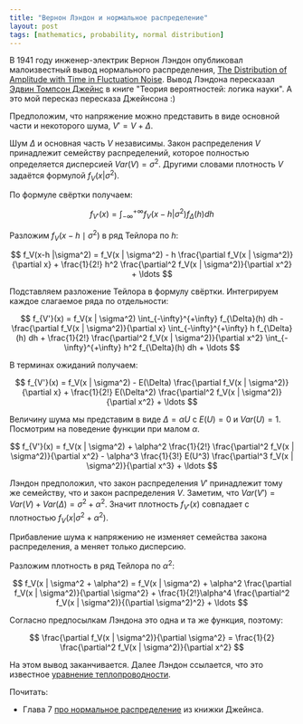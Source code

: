 ```yaml
---
title: "Вернон Лэндон и нормальное распределение"
layout: post
tags: [mathematics, probability, normal distribution]
---
```



В 1941 году инженер-электрик Вернон Лэндон опубликовал малоизвестный вывод нормального распределения,
[The Distribution of Amplitude with Time in Fluctuation Noise](https://worldradiohistory.com/hd2/IDX-Site-Technical/Engineering-General/Archive-IRE-IDX/IDX/40s/IRE-1941-02-OCR-Page-0014.pdf). 
Вывод Лэндона пересказал [Эдвин Томпсон Джейнс](https://bayes.wustl.edu/) в книге "Теория вероятностей: логика науки".
А это мой пересказ пересказа Джейнсона :)


Предположим, что напряжение можно представить в виде основной части и некоторого шума, $V' = V + \Delta$.

Шум $\Delta$ и основная часть $V$ независимы. 
Закон распределения $V$ принадлежит семейству распределений, которое полностью определяется дисперсией $Var(V)= \sigma^2$.
Другими словами плотность $V$ задаётся формулой $f_V(x|\sigma^2)$.


По формуле свёртки получаем:

$$
f_{V'}(x) = \int_{-\infty}^{+\infty} f_V(x-h | \sigma^2)f_{\Delta}(h) dh 
$$

Разложим $f_V(x-h \mid \sigma^2)$ в ряд Тейлора по $h$:

$$
f_V(x-h |\sigma^2) = f_V(x | \sigma^2) - h \frac{\partial f_V(x | \sigma^2)}{\partial x} + \frac{1}{2!} h^2 \frac{\partial^2 f_V(x | \sigma^2)}{\partial x^2} + \ldots
$$

Подставляем разложение Тейлора в формулу свёртки. 
Интегрируем каждое слагаемое ряда по отдельности:

$$
 f_{V'}(x) = f_V(x | \sigma^2) \int_{-\infty}^{+\infty} f_{\Delta}(h) dh  -  \frac{\partial f_V(x | \sigma^2)}{\partial x} \int_{-\infty}^{+\infty} h f_{\Delta}(h) dh + \frac{1}{2!}  \frac{\partial^2 f_V(x | \sigma^2)}{\partial x^2} \int_{-\infty}^{+\infty} h^2 f_{\Delta}(h) dh + \ldots
$$

В терминах ожиданий получаем:

$$
f_{V'}(x) = f_V(x | \sigma^2) - E(\Delta) \frac{\partial f_V(x | \sigma^2)}{\partial x} + \frac{1}{2!} E(\Delta^2) \frac{\partial^2 f_V(x | \sigma^2)}{\partial x^2} + \ldots
$$


Величину шума мы представим в виде $\Delta = \alpha U$ c $E(U)=0$ и $Var(U)=1$.
Посмотрим на поведение функции при малом $\alpha$. 

$$
f_{V'}(x) = f_V(x | \sigma^2) + \alpha^2 \frac{1}{2!} \frac{\partial^2 f_V(x | \sigma^2)}{\partial x^2} - \alpha^3 \frac{1}{3!} E(U^3)  \frac{\partial^3 f_V(x | \sigma^2)}{\partial x^3} + \ldots
$$


Лэндон предположил, что закон распределения $V'$ принадлежит тому же семейству, что и закон распределения $V$. 
Заметим, что $Var(V') = Var(V) + Var(\Delta) = \sigma^2 + \alpha^2$. 
Значит плотность $f_{V'}(x)$  совпадает с плотностью $f_V(x | \sigma^2 + \alpha^2)$.

Прибавление шума к напряжению не изменяет семейства закона распределения, а меняет только дисперсию. 

Разложим плотность в ряд Тейлора по $\alpha^2$:

$$
f_V(x | \sigma^2 + \alpha^2) = f_V(x | \sigma^2) + \alpha^2 \frac{\partial f_V(x | \sigma^2)}{\partial \sigma^2} + \frac{1}{2!}\alpha^4 \frac{\partial^2 f_V(x | \sigma^2)}{(\partial \sigma^2)^2} + \ldots
$$

Согласно предпосылкам Лэндона это одна и та же функция, поэтому:

$$
\frac{\partial f_V(x | \sigma^2)}{\partial \sigma^2} = \frac{1}{2} \frac{\partial^2 f_V(x | \sigma^2)}{\partial x^2}
$$

На этом вывод заканчивается. Далее Лэндон ссылается, что это известное [уравнение теплопроводности](https://en.wikipedia.org/wiki/Heat_equation).


Почитать:

* Глава 7 [про нормальное распределение](http://www-biba.inrialpes.fr/Jaynes/cc07s.pdf) из книжки Джейнса.